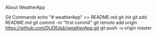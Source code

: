 About WeatherApp

Git Commands
echo "# weatherApp" >> README.md
git init
git add README.md
git commit -m "first commit"
git remote add origin https://github.com/DUDEdsb/weatherApp.git
git push -u origin master